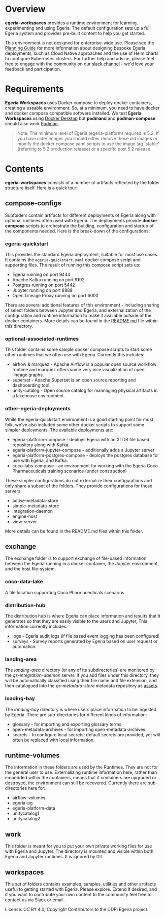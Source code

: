 <!-- SPDX-License-Identifier: CC-BY-4.0 -->
<!-- Copyright Contributors to the ODPi Egeria project 2024. -->

# Overview

**egeria-workspaces** provides a runtime environment for learning, experimenting and using Egeria. 
The default configuration sets up a full Egeria system and provides pre-built content to help you get started. 

This environment is not designed for enterprise-wide use. Please see the [Planning Guide](https://egeria-project.org/guides/planning/)
for more information about designing bespoke Egeria deployments, such as Cloud Native approaches and the use of
Helm charts to configure Kubernetes clusters. 
For further help and advice, please feel free to engage with the community on our [slack channel](https://lfaifoundation.slack.com/join/shared_invite/zt-o65errpw-gMTbwNr7FnNbVXNVFkmyNA%E2%80%8B#/shared-invite/email) - we'd love your feedback and participation.

# Requirements

**Egeria Workspaces** uses Docker compose to deploy docker containers, creating a useable environment. So, at a minimum,
you need to have docker and docker compose compatible software installed. We test **Egeria Workspaces** using
[Docker Desktop](https://www.docker.com/get-started/) but **podmand** and **podman-compose** should also work 
[Podman](https://podman.io/). 

>Note: The minimum level of Egeria (egeria-platform) required is 5.2. If you have older images you should either remove these old images or modify 
 the docker compose yaml scripts to use the image tag 'stable' (referring to 5.2 production release) or a specific post 5.2 release.


# Contents
**egeria-workspaces** consists of a number of artifacts reflected by the folder structure itself. Here is a quick tour:
## compose-configs
Subfolders contain artifacts for different deployments of Egeria along with optional runtimes often used with Egeria.
The deployments provide **docker compose** scripts to orchestrate the building, configuration and startup of the components needed.
Here is the break-down of the configurations:

### egeria-quickstart
This provides the standard Egeria deployment, suitable for most use cases.
It contains the `egeria-quickstart.yaml` docker compose script and supporting files. The result of running this compose script sets up:
* Egeria running on port 9444
* Apache Kafka running on port 9192
* Postgres running on port 5442
* Jupyter running on port 8888
* Open Lineage Proxy running on port 6000

There are several additional features of this environment - including sharing of select folders between Jupyter and Egeria,
and externalization of the configuration and runtime information to make it available outside of the docker containers.
More details can be found in the [README.md](./compose-configs/egeria-quickstart/README.md) file within this directory.

### optional-associated-runtimes
This folder contains some sample docker compose scripts to start some other runtimes
that we often use with Egeria. Currently this includes:
* airflow & marquez - Apache Airflow is a popular open source workflow runtime and marquez offers
some very nice visualization of open lineage graphs.
* superset - Apache Superset is an open source reporting and dashboarding tool.
* unity-catalog - Open source catalog for mannaging physical artifacts in a lakehouse environment.

### other-egeria-deployments
While the egeria-quickstart environment is a good starting point for most folk, we've also included
some other docker scripts to support some simpler deployments. The available deployments are:

* egeria-platform-compose - deploys Egeria with an XTDB file based repository along with Kafka.
* egeria-platform-jupyter-compose - additionally adds a Jupyter server
* egeria-platform-postgres-compose - deploys the postgres database for use with Egeria, and Kafka.
* coco-labs-compose - an environment for working with the Egeria Coco Pharmaceuticals training scenarios (under construction)

These simpler configurations do not externalize 
their configurations and only share a subset of the folders. They provide configurations for these servers:
* active-metadata-store
* simple-metadata-store
* integration-daemon
* engine-host
* view-server

More details can be found in the README.md files within this folder.
## exchange
The exchange folder is to support exchange of file-based information between the Egeria running in a docker container,
the Jupyter environment, and the host file-system. 
### coco-data-lake
A file location supporting Coco Pharmaceuticals scenarios.
### distribution-hub
The distribution hub is where Egeria can place information and results that it generates so that they are
easily visible to the users and Jupyter, This information currently includes:
- logs - Egeria audit logs (if file based event logging has been configured)
- surveys - Survey reports generated by Egeria based on user request or automation.
### landing-area
The *landing-area* directory (or any of its subdirectories) are monitored by the *qs-integration-daemon* server.
If you add files under this directory, they will be automatically classified using their file name and file extension,
and then catalogued into the *qs-metadata-store* metadata repository as [assets](https://egeria-project.org/concepts/asset/).

### loading-bay
The *landing-bay* directory is where users place information to be ingested by Egeria.
There are sub-directories for different kinds of information:

- glossary - for importing and exporting glossary terms
- open-metadata-archives - for importing open-metadata-archives
- secrets - to configure local secrets; default secrets are provided, yet will often be
replaced with local information.

## runtime-volumes
The information in these folders are used by the Runtimes. They are not for the general
user to use. Externalizing runtime information here, rather than embedded within the containers,
means that if containers are upgraded or destroyed, the environment can still be recovered.
Currently there are sub-directories here for:
* airflow-volumes
* egeria-pg
* egeria-platform-data
* unitycatalog1 
* unitycatalog2

## work
This folder is meant for you to put your own private working files for use with Egeria and
Jupyter. The directory is mounted and visible within both Egeria and Jupyter runtimes. 
It is ignored by Git.

## workspaces
This set of folders contains examples, samples, utilities and other artifacts useful to 
getting started with Egeria. Please explore. Extend if desired, and if you want to contribute
your own content to the community feel free to contact us via Slack or email.


License: CC BY 4.0, Copyright Contributors to the ODPi Egeria project.